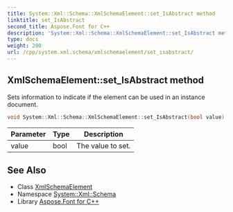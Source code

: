```yaml
---
title: System::Xml::Schema::XmlSchemaElement::set_IsAbstract method
linktitle: set_IsAbstract
second_title: Aspose.Font for C++
description: 'System::Xml::Schema::XmlSchemaElement::set_IsAbstract method. Sets information to indicate if the element can be used in an instance document in C++.'
type: docs
weight: 200
url: /cpp/system.xml.schema/xmlschemaelement/set_isabstract/
---
```

## XmlSchemaElement::set_IsAbstract method


Sets information to indicate if the element can be used in an instance document.

```cpp
void System::Xml::Schema::XmlSchemaElement::set_IsAbstract(bool value)
```


| Parameter | Type | Description |
| --- | --- | --- |
| value | bool | The value to set. |

## See Also

* Class [XmlSchemaElement](../)
* Namespace [System::Xml::Schema](../../)
* Library [Aspose.Font for C++](../../../)
